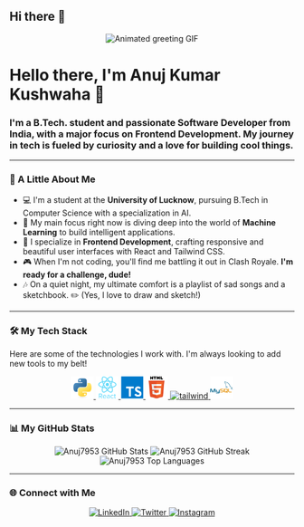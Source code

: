 ## Hi there 👋

<div align="center">
  <img src="https://www.rawpixel.com/search/hello" width="" 150" height="150" alt="Animated greeting GIF"/>
</div>

# Hello there, I'm Anuj Kumar Kushwaha 👋

### I'm a B.Tech. student and passionate Software Developer from India, with a major focus on Frontend Development. My journey in tech is fueled by curiosity and a love for building cool things.

---

### 🚀 A Little About Me

-   💻 I'm a student at the **University of Lucknow**, pursuing B.Tech in Computer Science with a specialization in AI.
-   🌱 My main focus right now is diving deep into the world of **Machine Learning** to build intelligent applications.
-   🎨 I specialize in **Frontend Development**, crafting responsive and beautiful user interfaces with React and Tailwind CSS.
-   🎮 When I'm not coding, you'll find me battling it out in Clash Royale. **I'm ready for a challenge, dude!**
-   🎶 On a quiet night, my ultimate comfort is a playlist of sad songs and a sketchbook. ✏️ (Yes, I love to draw and sketch!)

---

### 🛠️ My Tech Stack

Here are some of the technologies I work with. I'm always looking to add new tools to my belt!

<p align="center">
    <a href="https://www.python.org" target="_blank" rel="noreferrer"> <img src="https://raw.githubusercontent.com/devicons/devicon/master/icons/python/python-original.svg" alt="python" width="40" height="40"/> </a>
    <a href="https://reactjs.org/" target="_blank" rel="noreferrer"> <img src="https://raw.githubusercontent.com/devicons/devicon/master/icons/react/react-original-wordmark.svg" alt="react" width="40" height="40"/> </a>
    <a href="https://www.typescriptlang.org/" target="_blank" rel="noreferrer"> <img src="https://raw.githubusercontent.com/devicons/devicon/master/icons/typescript/typescript-original.svg" alt="typescript" width="40" height="40"/> </a>
    <a href="https://www.w3.org/html/" target="_blank" rel="noreferrer"> <img src="https://raw.githubusercontent.com/devicons/devicon/master/icons/html5/html5-original-wordmark.svg" alt="html5" width="40" height="40"/> </a>
    <a href="https://tailwindcss.com/" target="_blank" rel="noreferrer"> <img src="https://www.vectorlogo.zone/logos/tailwindcss/tailwindcss-icon.svg" alt="tailwind" width="40" height="40"/> </a>
    <a href="https://www.mysql.com/" target="_blank" rel="noreferrer"> <img src="https://raw.githubusercontent.com/devicons/devicon/master/icons/mysql/mysql-original-wordmark.svg" alt="mysql" width="40" height="40"/> </a>
</p>

---

### 📊 My GitHub Stats

<p align="center">
    <img src="https://github-readme-stats.vercel.app/api?username=Anuj7953&show_icons=true&locale=en&theme=tokyonight&hide_rank=true" alt="Anuj7953 GitHub Stats"/>
    <img src="https://github-readme-streak-stats.herokuapp.com/?user=Anuj7953&theme=tokyonight" alt="Anuj7953 GitHub Streak"/>
    <img src="https://github-readme-stats.vercel.app/api/top-langs/?username=Anuj7953&layout=compact&locale=en&theme=tokyonight" alt="Anuj7953 Top Languages"/>
</p>

---

### 🌐 Connect with Me

<p align="center">
    <a href="https://www.linkedin.com/in/anuj-kumar-kushwaha-57646125" target="_blank" rel="noreferrer">
        <img src="https://img.shields.io/badge/LinkedIn-0077B5?style=for-the-badge&logo=linkedin&logoColor=white" alt="LinkedIn"/>
    </a>
    <a href="https://x.com/AK226768743" target="_blank" rel="noreferrer">
        <img src="https://img.shields.io/badge/Twitter-1DA1F2?style=for-the-badge&logo=twitter&logoColor=white" alt="Twitter"/>
    </a>
    <a href="https://www.instagram.com/__anuj7953" target="_blank" rel="noreferrer">
        <img src="https://img.shields.io/badge/Instagram-E4405F?style=for-the-badge&logo=instagram&logoColor=white" alt="Instagram"/>
    </a>
</p>
